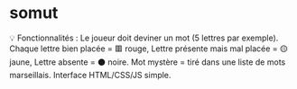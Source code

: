 # somut
💡 Fonctionnalités : Le joueur doit deviner un mot (5 lettres par exemple). Chaque lettre bien placée = 🟥 rouge, Lettre présente mais mal placée = 🟡 jaune, Lettre absente = ⚫ noire. Mot mystère = tiré dans une liste de mots marseillais. Interface HTML/CSS/JS simple.
